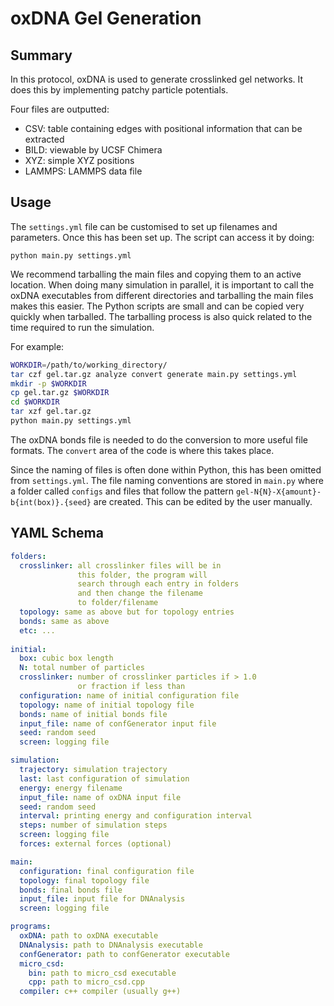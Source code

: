 # oxDNA Gel Generation

## Summary

In this protocol, oxDNA is used to generate crosslinked gel networks. It does this by implementing patchy particle potentials.

Four files are outputted:

- CSV: table containing edges with positional information that can be extracted
- BILD: viewable by UCSF Chimera
- XYZ: simple XYZ positions
- LAMMPS: LAMMPS data file

## Usage

The `settings.yml` file can be customised to set up filenames and parameters. Once this has been set up. The script can access it by doing:

```
python main.py settings.yml
```

We recommend tarballing the main files and copying them to an active location. When doing many simulation in parallel, it is important to call the oxDNA executables from different directories and tarballing the main files makes this easier. The Python scripts are small and can be copied very quickly when tarballed. The tarballing process is also quick related to the time required to run the simulation.

For example:
```sh
WORKDIR=/path/to/working_directory/
tar czf gel.tar.gz analyze convert generate main.py settings.yml
mkdir -p $WORKDIR
cp gel.tar.gz $WORKDIR
cd $WORKDIR
tar xzf gel.tar.gz
python main.py settings.yml
```

The oxDNA bonds file is needed to do the conversion to more useful file formats. The `convert` area of the code is where this takes place.

Since the naming of files is often done within Python, this has been omitted from `settings.yml`. The file naming conventions are stored in `main.py` where a folder called `configs` and files that follow the pattern `gel-N{N}-X{amount}-b{int(box)}.{seed}` are created. This can be edited by the user manually.

## YAML Schema

```yaml
folders: 
  crosslinker: all crosslinker files will be in 
               this folder, the program will 
               search through each entry in folders 
               and then change the filename 
               to folder/filename
  topology: same as above but for topology entries
  bonds: same as above
  etc: ...
  
initial:
  box: cubic box length
  N: total number of particles
  crosslinker: number of crosslinker particles if > 1.0 
               or fraction if less than
  configuration: name of initial configuration file
  topology: name of initial topology file
  bonds: name of initial bonds file
  input_file: name of confGenerator input file
  seed: random seed
  screen: logging file

simulation:
  trajectory: simulation trajectory
  last: last configuration of simulation
  energy: energy filename
  input_file: name of oxDNA input file
  seed: random seed
  interval: printing energy and configuration interval
  steps: number of simulation steps
  screen: logging file
  forces: external forces (optional)

main:
  configuration: final configuration file
  topology: final topology file
  bonds: final bonds file
  input_file: input file for DNAnalysis
  screen: logging file

programs:
  oxDNA: path to oxDNA executable
  DNAnalysis: path to DNAnalysis executable
  confGenerator: path to confGenerator executable
  micro_csd: 
    bin: path to micro_csd executable
    cpp: path to micro_csd.cpp 
  compiler: c++ compiler (usually g++)
```